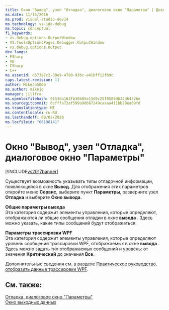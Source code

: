```yaml
---
title: Окно "Вывод", узел "Отладка", диалоговое окно "Параметры" | Документация Майкрософт
ms.date: 11/15/2016
ms.prod: visual-studio-dev14
ms.technology: vs-ide-debug
ms.topic: conceptual
f1_keywords:
- vs.debug.options.OutputWindow
- VS.ToolsOptionsPages.Debugger.OutputWindow
- vs.debug.options.Output
dev_langs:
- FSharp
- VB
- CSharp
- C++
ms.assetid: d67387c2-39e9-4790-93bc-e41bff12fb9c
caps.latest.revision: 11
author: MikeJo5000
ms.author: mikejo
manager: jillfra
ms.openlocfilehash: 9153da163fb30b05e13d9c25f8589d632d64326e
ms.sourcegitcommit: 6cfffa72af599a9d667249caaaa411bb28ea69fd
ms.translationtype: MT
ms.contentlocale: ru-RU
ms.lasthandoff: 09/02/2020
ms.locfileid: "68198141"
---
```

# <a name="output-window-debugging-options-dialog-box"></a>Окно "Вывод", узел "Отладка", диалоговое окно "Параметры"
[!INCLUDE[vs2017banner](../includes/vs2017banner.md)]

Существует возможность указывать типы отладочной информации, появляющейся в окне **Вывод**. Для отображения этих параметров откройте меню **Сервис**, выберите пункт **Параметры**, разверните узел **Отладка** и выберите **Окно вывода**.  
  
 **Общие параметры вывода**  
 Эта категория содержит элементы управления, которые определяют, отображаются ли общие сообщения отладки в окне **вывода** . Здесь можно указать, какие типы сообщений будут отображаться.  
  
 **Параметры трассировки WPF**  
 Эта категория содержит элементы управления, которые определяют уровень сообщений трассировки WPF, отображаемых в окне **вывода** . Здесь можно задать тип отображаемых сообщений и уровень: от значения **Критический** до значения **Все**.  
  
 Дополнительные сведения см. в разделе [Практическое руководство. отобразить данные трассировки WPF](../debugger/how-to-display-wpf-trace-information.md).  
  
## <a name="see-also"></a>См. также:  
 [Отладка, диалоговое окно "Параметры"](../debugger/debugging-options-dialog-box.md)   
 [Окно выходных данных](../ide/reference/output-window.md)
